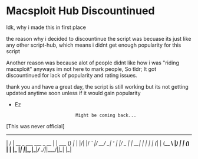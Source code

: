# Macsploit  Hub Discountinued    

  Idk, why i made this in first place 



   the reason why i decided to discountinue the script was becuase its just like any other script-hub, which means i didnt get enough popularity for this script

 Another reason was because alot of people didnt like how i was "riding macsploit" anyways im not here to mark people, So tldr; It got discountinued for lack of popularity and rating issues.


   thank you and have a great day, the script is still working but its not getting updated anytime soon unless if it would gain popularity 
   - Ez

                                Might be coming back...
   [This was never official]

   






  __  __                      _       _ _   
 |  \/  | __ _  ___ ___ _ __ | | ___ (_) |_ 
 | |\/| |/ _` |/ __/ __| '_ \| |/ _ \| | __|
 | |  | | (_| | (__\__ \ |_) | | (_) | | |_ 
 |_|  |_|\__,_|\___|___/ .__/|_|\___/|_|\__|
                       |_|                  
